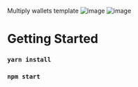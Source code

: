 Multiply wallets template
![image](https://user-images.githubusercontent.com/42232636/201048650-f4fe73a5-1583-43ee-b758-94ae37b64c73.png)
![image](https://user-images.githubusercontent.com/42232636/201048700-2a4dc8f2-87e2-40f4-8758-5a7b44f2fee7.png)

# Getting Started
### `yarn install`
### `npm start`

